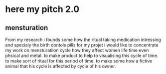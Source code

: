 # here my pitch 2.0 

## mensturation 

From my research i founds some how the ritual taking medication intressing and specialy the birth dontols pills 
for my projet i would like to concentrate my work on mensturatiion cycle how they affect women life time even phsical and metal. 
to make product to help to visualising this cycle of time. to make sort of ritual for this period of time. to make some how a fictive animal that his cycle is affected by cycle of his owner. 
